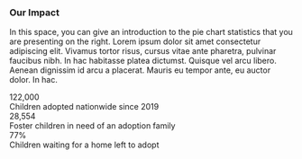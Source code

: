 <div class="grid-container campaign-impact">
  <div class="grid-row grid-gap-lg">
    <div class="tablet:grid-col">
        <h3>Our Impact</h3>
        <p>In this space, you can give an introduction to the pie chart statistics that you are presenting on the right. Lorem ipsum dolor sit amet consectetur adipiscing elit. Vivamus tortor risus, cursus vitae ante pharetra, pulvinar faucibus nibh. In hac habitasse platea dictumst. Quisque vel arcu libero. Aenean dignissim id arcu a placerat. Mauris eu tempor ante, eu auctor dolor. In hac. </p>
    </div>
    <div class="tablet:grid-col">
      <div class="grid-row">
        <div class="impact-number grid-col">122,000</div>
        <div class="grid-col">Children adopted nationwide since 2019</div>
      </div>
      <div class="grid-row">
        <div class="impact-number grid-col">28,554</div>
        <div class="grid-col">Foster children in need of an adoption family</div>
      </div>
      <div class="grid-row">
        <div class="impact-number grid-col">77%</div>
        <div class="grid-col">Children waiting for a home left to adopt</div>
      </div>
    </div>
  </div>
</div>